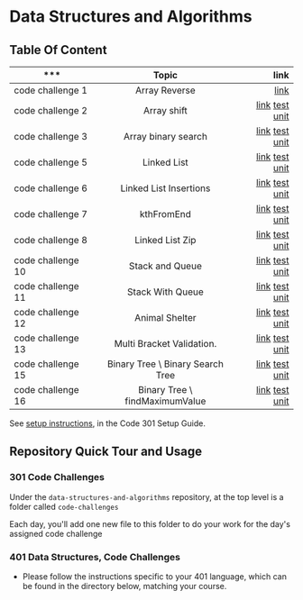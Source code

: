 # Data Structures and Algorithms

## Table Of Content

| ***        | Topic           | link  |
| ------------- |:-------------:| -----:|
| code challenge 1      | Array Reverse | [link](challenges/arrayReverse/array-reverse.js) |
| code challenge 2      | Array shift      |   [link](challenges/arrayShift/array-shift.js) [test unit](challenges/__tests__/array-shift.test.js) |
| code challenge 3      | Array binary search      |   [link](challenges/arrayBinarySearch/array-binary-search.js) [test unit](challenges/__tests__/array-binary-search.test.js) |
| code challenge 5      | Linked List      |   [link](Data-Structures/linkedList/linked-list.js) [test unit](Data-Structures/__tests__/linked-list.test.js) |
| code challenge 6      | Linked List Insertions      |   [link](Data-Structures/linkedList/linked-list.js) [test unit](Data-Structures/__tests__/linked-list.test.js) |
| code challenge 7      | kthFromEnd      |   [link](Data-Structures/linkedList/linked-list.js) [test unit](Data-Structures/__tests__/linked-list.test.js) |
| code challenge 8      | Linked List Zip      |   [link](Data-Structures/linkedList/linked-list.js) [test unit](Data-Structures/linkedList/__tests__/linked-list.test.js) |
| code challenge 10      | Stack and Queue      |   [link](Data-Structures/stacksAndQueues/stacks-and-queues.js) [test unit](Data-Structures/stacksAndQueues/__tests__/stack-and-queue.test.js) |
| code challenge 11      | Stack With Queue      |   [link](challenges/queueWithStacks/queue-with-stacks.js) [test unit](challenges/__tests__/queue-with-stacks.test.js) |
| code challenge 12      | Animal Shelter      |   [link](challenges/fifoAnimalShelter/fifo-animal-shelter.js) [test unit](challenges/__tests__/fifo-animal-shelter.test.js) |
| code challenge 13      | Multi Bracket Validation.      |   [link](challenges/multi-bracket-validation/multi-bracket-validation.js) [test unit](challenges/__tests__/multi-bracket-validation.test.js) |
| code challenge 15      | Binary Tree \ Binary Search Tree      |   [link](Data-Structures/tree/tree.js) [test unit](Data-Structures/tree/__tests__/tree.test.js)|
| code challenge 16      | Binary Tree \ findMaximumValue      |   [link](Data-Structures/tree/tree.js) [test unit](Data-Structures/tree/__tests__/tree.test.js)|

See [setup instructions](https://codefellows.github.io/setup-guide/code-301/3-code-challenges), in the Code 301 Setup Guide.

## Repository Quick Tour and Usage

### 301 Code Challenges

Under the `data-structures-and-algorithms` repository, at the top level is a folder called `code-challenges`

Each day, you'll add one new file to this folder to do your work for the day's assigned code challenge

### 401 Data Structures, Code Challenges

- Please follow the instructions specific to your 401 language, which can be found in the directory below, matching your course.
